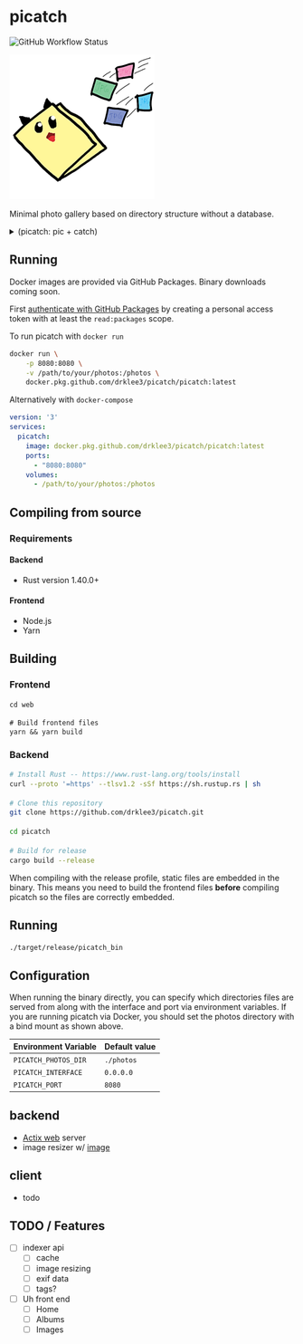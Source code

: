 # picatch

![GitHub Workflow Status](https://img.shields.io/github/workflow/status/drklee3/picatch/Docker?style=flat-square)

![picatch logo](./logo.png)

Minimal photo gallery based on directory structure without a database.

<details>
  <summary>(picatch: pic + catch)</summary>
  Why catch? It... catches pictures in a folder? uhh I don't really know
</details>

## Running

Docker images are provided via GitHub Packages.  Binary downloads coming soon.

First [authenticate with GitHub Packages] by creating a personal access token
with at least the `read:packages` scope.

To run picatch with `docker run`

```bash
docker run \
    -p 8080:8080 \
    -v /path/to/your/photos:/photos \
    docker.pkg.github.com/drklee3/picatch/picatch:latest
```

Alternatively with `docker-compose`

```yml
version: '3'
services:
  picatch:
    image: docker.pkg.github.com/drklee3/picatch/picatch:latest
    ports:
      - "8080:8080"
    volumes:
      - /path/to/your/photos:/photos
```

## Compiling from source

### Requirements

#### Backend

* Rust version 1.40.0+

#### Frontend

* Node.js
* Yarn

## Building

### Frontend

```
cd web

# Build frontend files
yarn && yarn build
```

### Backend

```bash
# Install Rust -- https://www.rust-lang.org/tools/install
curl --proto '=https' --tlsv1.2 -sSf https://sh.rustup.rs | sh

# Clone this repository
git clone https://github.com/drklee3/picatch.git

cd picatch

# Build for release
cargo build --release
```

When compiling with the release profile, static files are embedded in the binary.
This means you need to build the frontend files **before** compiling picatch so
the files are correctly embedded.

## Running

```bash
./target/release/picatch_bin
```

## Configuration

When running the binary directly, you can specify which directories files are
served from along with the interface and port via environment variables.  If you
are running picatch via Docker, you should set the photos directory with a bind
mount as shown above.

| Environment Variable | Default value |
| -------------------- | ------------- |
| `PICATCH_PHOTOS_DIR` | `./photos`    |
| `PICATCH_INTERFACE`  | `0.0.0.0`     |
| `PICATCH_PORT`       | `8080`        |

## backend

* [Actix web](https://github.com/actix/actix-web) server
* image resizer w/ [image](https://github.com/image-rs/image)

## client

* todo

## TODO / Features

* [ ] indexer api
  * [ ] cache
  * [ ] image resizing
  * [ ] exif data
  * [ ] tags?
* [ ] Uh front end
  * [ ] Home
  * [ ] Albums
  * [ ] Images

[authenticate with GitHub Packages]: https://help.github.com/en/packages/using-github-packages-with-your-projects-ecosystem/configuring-docker-for-use-with-github-packages#authenticating-to-github-packages
